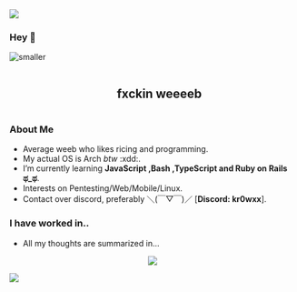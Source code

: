 <!--horizontal divider(gradiant)-->
<img src="https://user-images.githubusercontent.com/73097560/115834477-dbab4500-a447-11eb-908a-139a6edaec5c.gif">

<!--h1 without bottom border-->
### Hey 👋

![smaller](https://user-images.githubusercontent.com/96934612/232333246-92ee524b-f696-4a9d-b8cc-a1807f9aae66.png)

<!--h2 without bottom border-->
<div id="user-content-toc">
  <ul align="center">
    <summary><h2 style="display: inline-block">fxckin weeeeb</h2></summary>
  </ul>
</div>

<!--Intro start-->
### About Me
- Average weeb who likes ricing and programming.
- My actual OS is Arch _btw_ :xdd:.
- I’m currently learning **JavaScript ,Bash ,TypeScript and Ruby on Rails ಥ_ಥ**.
- Interests on Pentesting/Web/Mobile/Linux.
- Contact over discord, preferably ＼(￣▽￣)／
[**Discord: kr0wxx**].

<!--Intro end-->

### I have worked in..
- All my thoughts are summarized in...
<p align="center">
  <a href="https://skillicons.dev">
    <img src="https://skillicons.dev/icons?i=linux,c,cpp,python,bash,powershell,neovim,vim,visualstudio,vscode,arch,windows&perline=14" />
  </a>
</p>

<!--horizontal divider(gradiant)-->
<img src="https://user-images.githubusercontent.com/73097560/115834477-dbab4500-a447-11eb-908a-139a6edaec5c.gif">

